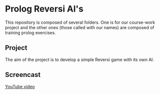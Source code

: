Prolog Reversi AI's
===========
This repository is composed of several folders.
One is for our course-work project and the other ones (those called with our names) are composed of training prolog exercises.

## Project
The aim of the project is to develop a simple Reversi game with its own AI.

## Screencast
<a href="http://www.youtube.com/watch?feature=player_embedded&v=onhLN998ULg
" target="_blank">YouTube video</a>
